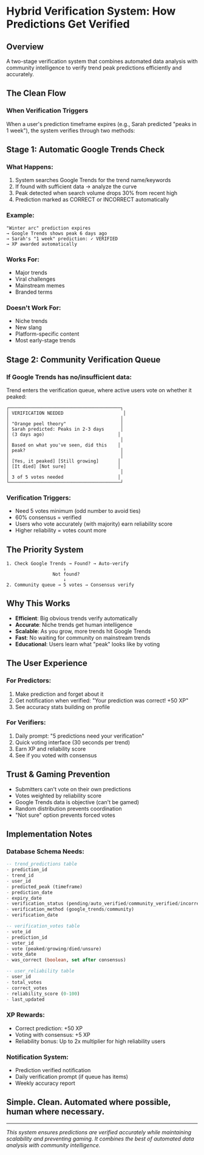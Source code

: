 # Hybrid Verification System: How Predictions Get Verified

## Overview
A two-stage verification system that combines automated data analysis with community intelligence to verify trend peak predictions efficiently and accurately.

## The Clean Flow

### When Verification Triggers
When a user's prediction timeframe expires (e.g., Sarah predicted "peaks in 1 week"), the system verifies through two methods:

## Stage 1: Automatic Google Trends Check

### What Happens:
1. System searches Google Trends for the trend name/keywords
2. If found with sufficient data → analyze the curve
3. Peak detected when search volume drops 30% from recent high
4. Prediction marked as CORRECT or INCORRECT automatically

### Example:
```
"Winter arc" prediction expires
→ Google Trends shows peak 6 days ago
→ Sarah's "1 week" prediction: ✓ VERIFIED
→ XP awarded automatically
```

### Works For:
- Major trends
- Viral challenges
- Mainstream memes
- Branded terms

### Doesn't Work For:
- Niche trends
- New slang
- Platform-specific content
- Most early-stage trends

## Stage 2: Community Verification Queue

### If Google Trends has no/insufficient data:
Trend enters the verification queue, where active users vote on whether it peaked:

```
┌─────────────────────────────────────────┐
│ VERIFICATION NEEDED                      │
│                                         │
│ "Orange peel theory"                    │
│ Sarah predicted: Peaks in 2-3 days      │
│ (3 days ago)                           │
│                                         │
│ Based on what you've seen, did this    │
│ peak?                                   │
│                                         │
│ [Yes, it peaked] [Still growing]       │
│ [It died] [Not sure]                   │
│                                         │
│ 3 of 5 votes needed                    │
└─────────────────────────────────────────┘
```

### Verification Triggers:
- Need 5 votes minimum (odd number to avoid ties)
- 60% consensus = verified
- Users who vote accurately (with majority) earn reliability score
- Higher reliability = votes count more

## The Priority System

```
1. Check Google Trends → Found? → Auto-verify
                     ↓
                 Not found?
                     ↓
2. Community queue → 5 votes → Consensus verify
```

## Why This Works

- **Efficient**: Big obvious trends verify automatically
- **Accurate**: Niche trends get human intelligence
- **Scalable**: As you grow, more trends hit Google Trends
- **Fast**: No waiting for community on mainstream trends
- **Educational**: Users learn what "peak" looks like by voting

## The User Experience

### For Predictors:
1. Make prediction and forget about it
2. Get notification when verified: "Your prediction was correct! +50 XP"
3. See accuracy stats building on profile

### For Verifiers:
1. Daily prompt: "5 predictions need your verification"
2. Quick voting interface (30 seconds per trend)
3. Earn XP and reliability score
4. See if you voted with consensus

## Trust & Gaming Prevention

- Submitters can't vote on their own predictions
- Votes weighted by reliability score
- Google Trends data is objective (can't be gamed)
- Random distribution prevents coordination
- "Not sure" option prevents forced votes

## Implementation Notes

### Database Schema Needs:
```sql
-- trend_predictions table
- prediction_id
- trend_id
- user_id
- predicted_peak (timeframe)
- prediction_date
- expiry_date
- verification_status (pending/auto_verified/community_verified/incorrect)
- verification_method (google_trends/community)
- verification_date

-- verification_votes table
- vote_id
- prediction_id
- voter_id
- vote (peaked/growing/died/unsure)
- vote_date
- was_correct (boolean, set after consensus)

-- user_reliability table
- user_id
- total_votes
- correct_votes
- reliability_score (0-100)
- last_updated
```

### XP Rewards:
- Correct prediction: +50 XP
- Voting with consensus: +5 XP
- Reliability bonus: Up to 2x multiplier for high reliability users

### Notification System:
- Prediction verified notification
- Daily verification prompt (if queue has items)
- Weekly accuracy report

## Simple. Clean. Automated where possible, human where necessary.

---

*This system ensures predictions are verified accurately while maintaining scalability and preventing gaming. It combines the best of automated data analysis with community intelligence.*